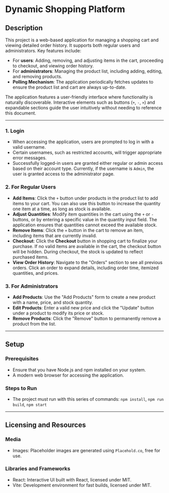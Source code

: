 # **Dynamic Shopping Platform**


## **Description**
This project is a web-based application for managing a shopping cart and viewing detailed order history. It supports both regular users and administrators. Key features include:
- For **users**: Adding, removing, and adjusting items in the cart, proceeding to checkout, and viewing order history.
- For **administrators**: Managing the product list, including adding, editing, and removing products.
- **Polling Mechanism**: The application periodically fetches updates to ensure the product list and cart are always up-to-date.

The application features a user-friendly interface where functionality is naturally discoverable. Interactive elements such as buttons (`+`, `-`, `×`) and expandable sections guide the user intuitively without needing to reference this document.

---

### **1. Login**
- When accessing the application, users are prompted to log in with a valid username.
- Certain usernames, such as restricted accounts, will trigger appropriate error messages.
- Successfully logged-in users are granted either regular or admin access based on their account type. Currently, if the username is `Admin`, the user is granted access to the administrator page.

### **2. For Regular Users**
- **Add Items**: 
  Click the `+` button under products in the product list to add items to your cart. You can also use this button to increase the quantity one item at a time, as long as stock is available.
- **Adjust Quantities**: 
  Modify item quantities in the cart using the `+` or `-` buttons, or by entering a specific value in the quantity input field. The application ensures that quantities cannot exceed the available stock.
- **Remove Items**: 
  Click the `×` button in the cart to remove an item, including items that are currently invalid.
- **Checkout**: 
  Click the **Checkout** button in shopping cart to finalize your purchase. If no valid items are available in the cart, the checkout button will be hidden. During checkout, the stock is updated to reflect purchased items.
- **View Order History**: 
  Navigate to the "Orders" section to see all previous orders. Click an order to expand details, including order time, itemized quantities, and prices.

### **3. For Administrators**
- **Add Products**: 
  Use the "Add Products" form to create a new product with a name, price, and stock quantity.
- **Edit Products**: 
  Enter a valid new price and click the "Update" button under a product to modify its price or stock.
- **Remove Products**: 
  Click the "Remove" button to permanently remove a product from the list.

---

## **Setup**

### **Prerequisites**
- Ensure that you have Node.js and npm installed on your system.
- A modern web browser for accessing the application.

### **Steps to Run**
- The project must run with this series of commands: `npm install`, `npm run build`, `npm start`

---

## **Licensing and Resources**

### **Media**
- Images: Placeholder images are generated using `Placehold.co`, free for use.

### **Libraries and Frameworks**
- React: Interactive UI built with React, licensed under MIT.
- Vite: Development environment for fast builds, licensed under MIT.
